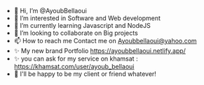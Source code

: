 - 👋 Hi, I’m @AyoubBellaoui
- 👀 I’m interested in Software and Web development 
- 🌱 I’m currently learning Javascript and NodeJS
- 💞️ I’m looking to collaborate on Big projects
- 📫 How to reach me Contact me on Ayoubbellaoui@yahoo.com
- ✨ My new brand Portfolio https://ayoubbellaoui.netlify.app/
- ✨ you can ask for my service on khamsat : https://khamsat.com/user/ayoub_bellaoui
- 💞️ I'll be happy to be my client or friend whatever!

<!---
AyoubBellaoui/AyoubBellaoui is a ✨ special ✨ repository because its `README.md` (this file) appears on your GitHub profile.
You can click the Preview link to take a look at your changes.
--->


